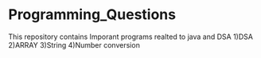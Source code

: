 # Programming_Questions
This repository contains Imporant programs realted to java and DSA 
1)DSA
2)ARRAY
3)String
4)Number conversion

